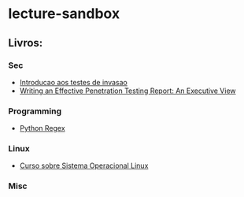 # lecture-sandbox

## Livros:

### Sec

* [Introducao aos testes de invasao](./sec/Introducao_aos_testes_de_invasao)
* [Writing an Effective Penetration Testing Report: An Executive View](./secWriting_an_Effective_Penetration_Testing_Report_An_Executive_View)

### Programming

* [Python Regex](./py_regex)

### Linux

* [Curso sobre Sistema Operacional Linux](./Cadernos_de_Informatica/Curso_sobre_Sistema_Operacional_Linux)

### Misc
